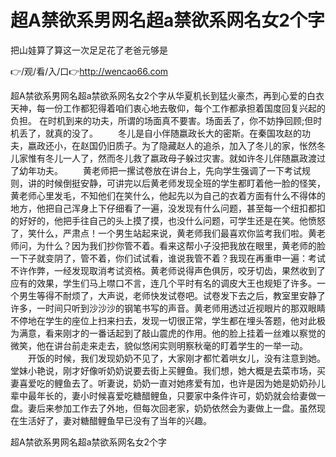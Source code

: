 # 超A禁欲系男网名超a禁欲系网名女2个字
把山娃算了算这一次足足花了老爸元够是

👉/观/看/入/口👉http://wencao66.com

超A禁欲系男网名超a禁欲系网名女2个字从华夏机长到猛火豪杰，再到心爱的白衣天神，每一份工作都犯得着咱们衷心地去敬仰，每个工作都承担着国度回复兴起的负担。
在时机到来的功夫，所谓的场面真不要害。场面丢了，你不妨挣回顾;但时机丢了，就真的没了。
　　冬儿是自小伴随嬴政长大的密斯。在秦国攻赵的功夫，嬴政还小，在赵国仍旧质子。为了隐藏赵人的追杀，加入了冬儿的家，怅然冬儿家惟有冬儿一人了，然而冬儿救了嬴政母子躲过灾害。就如许冬儿伴随嬴政渡过了幼年功夫。
　　黄老师把一摞试卷放在讲台上，先向学生强调了一下考试规则，讲的时候倒挺安静，可讲完以后黄老师发现全班的学生都盯着他一脸的怪笑，黄老师心里发毛，不知他们在笑什么，他起先以为自己的衣着方面有什么不得体的地方，他把自己浑身上下仔细看了一遍，没发现有什么问题，甚至每一个纽扣都扣的好好的，他把手往自己的头上摸了摸，也没什么问题，可学生还是在笑。他愤怒了，笑什么，严肃点！一个男生站起来说，黄老师我们最喜欢你监考我们啦。黄老师问，为什么？因为我们抄你管不着。看来这帮小子没把我放在眼里，黄老师的脸一下子就变阴了，管不着，你们试试看，谁说我管不着？我现在再重申一遍：考试不许作弊，一经发现取消考试资格。黄老师说得声色俱厉，咬牙切齿，果然收到了应有的效果，学生们马上噤口不言，连几个平时有名的调皮大王也规矩了许多。一个男生等得不耐烦了，大声说，老师快发试卷吧。试卷发下去之后，教室里安静了许多，一时间只听到沙沙沙的钢笔书写的声音。黄老师用透过近视眼片的那双眼睛不停地在学生的座位上扫来扫去，发现一切很正常，学生都在埋头答题，他对此极为满意，看来刚才的一番话起到了敲山震虎的作用。他的脸上挂着一丝难以察觉的微笑，他在讲台前走来走去，貌似悠闲实则明察秋毫的盯着学生的一举一动。
　　开饭的时候，我们发现奶奶不见了，大家刚才都忙着哄女儿，没有注意到她。堂妹小艳说，刚才好像听奶奶说要去街上买鲤鱼。我们想，她大概是去菜市场，买妻喜爱吃的鲤鱼去了。听妻说，奶奶一直对她疼爱有加，也许是因为她是奶奶孙儿辈中最年长的，妻小时候喜爱吃糖醋鲤鱼，只要家中条件许可，奶奶就会给妻做一盘。妻后来参加工作去了外地，但每次回老家，奶奶依然会为妻做上一盘。虽然现在生活好了，妻对糖醋鲤鱼早已没有了当年的兴趣。

超A禁欲系男网名超a禁欲系网名女2个字
